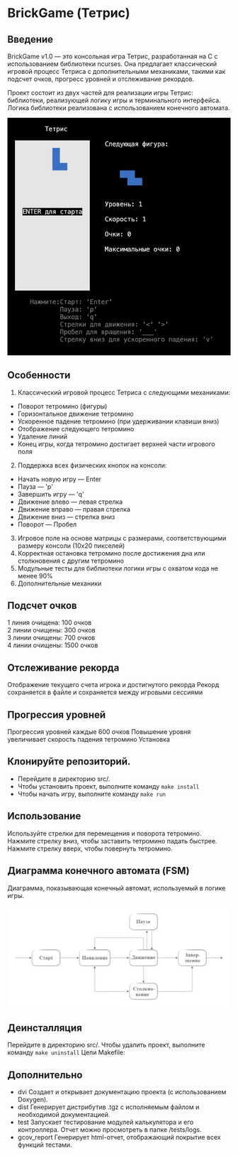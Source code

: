 # BrickGame (Тетрис)

## Введение
BrickGame v1.0 — это консольная игра Тетрис, разработанная на C с использованием библиотеки ncurses. Она предлагает классический игровой процесс Тетриса с дополнительными механиками, такими как подсчет очков, прогресс уровней и отслеживание рекордов.

Проект состоит из двух частей для реализации игры Тетрис: библиотеки, реализующей логику игры и терминального интерфейса. Логика библиотеки реализована с использованием конечного автомата.

![Игра](/src/dvi/game.png)

## Особенности
1. Классический игровой процесс Тетриса с следующими механиками:
- Поворот тетромино (фигуры)
- Горизонтальное движение тетромино
- Ускоренное падение тетромино (при удерживании клавиши вниз)
- Отображение следующего тетромино
- Удаление линий
- Конец игры, когда тетромино достигает верхней части игрового поля
2. Поддержка всех физических кнопок на консоли:
- Начать новую игру — Enter
- Пауза — 'p'
- Завершить игру — 'q'
- Движение влево — левая стрелка
- Движение вправо — правая стрелка
- Движение вниз — стрелка вниз
- Поворот — Пробел
3. Игровое поле на основе матрицы с размерами, соответствующими размеру консоли (10x20 пикселей)
4. Корректная остановка тетромино после достижения дна или столкновения с другим тетромино
5. Модульные тесты для библиотеки логики игры с охватом кода не менее 90%
6. Дополнительные механики

## Подсчет очков
1 линия очищена: 100 очков  
2 линии очищены: 300 очков  
3 линии очищены: 700 очков  
4 линии очищены: 1500 очков

## Отслеживание рекорда
Отображение текущего счета игрока и достигнутого рекорда
Рекорд сохраняется в файле и сохраняется между игровыми сессиями

## Прогрессия уровней
Прогрессия уровней каждые 600 очков
Повышение уровня увеличивает скорость падения тетромино
Установка

## Клонируйте репозиторий.
* Перейдите в директорию src/.
* Чтобы установить проект, выполните команду ``` make install ```
* Чтобы начать игру, выполните команду ``` make run ```

## Использование
Используйте стрелки для перемещения и поворота тетромино.
Нажмите стрелку вниз, чтобы заставить тетромино падать быстрее.
Нажмите стрелку вверх, чтобы повернуть тетромино.
## Диаграмма конечного автомата (FSM)

Диаграмма, показывающая конечный автомат, используемый в логике игры. 

![Диаграмма](/src/dvi/fsm.png "Диаграмма")

## Деинсталляция
Перейдите в директорию src/.
Чтобы удалить проект, выполните команду ``` make uninstall ```
Цели Makefile:

## Дополнительно
* dvi
Создает и открывает документацию проекта (с использованием Doxygen).
* dist
Генерирует дистрибутив .tgz с исполняемым файлом и необходимой документацией.
* test
Запускает тестирование модулей калькулятора и его контроллера. Отчет можно просмотреть в папке /tests/logs.
* gcov_report
Генерирует html-отчет, отображающий покрытие всех функций тестами.
